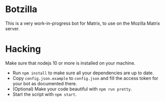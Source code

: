 Botzilla
===

This is a very work-in-progress bot for Matrix, to use on the Mozilla Matrix
server.

Hacking
===

Make sure that nodejs 10 or more is installed on your machine.

- Run `npm install` to make sure all your dependencies are up to date.
- Copy `config.json.example` to `config.json` and fill the access token for
  your bot as documented there.
- (Optional) Make your code beautiful with `npm run pretty`.
- Start the script with `npm start`.

